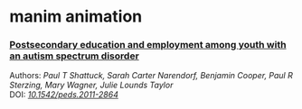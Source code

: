 # manim animation
### [Postsecondary education and employment among youth with an autism spectrum disorder](https://pubmed.ncbi.nlm.nih.gov/22585766/)
Authors: *Paul T Shattuck, Sarah Carter Narendorf, Benjamin Cooper, Paul R Sterzing, Mary Wagner, Julie Lounds Taylor*  
DOI: *[10.1542/peds.2011-2864](https://publications.aap.org/pediatrics/article-abstract/129/6/1042/32148/Postsecondary-Education-and-Employment-Among-Youth?redirectedFrom=fulltext)*  
